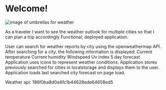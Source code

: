 # Welcome!

![image of umbrellas for weather](https://user-images.githubusercontent.com/55456375/70283411-3de5a600-177e-11ea-93bc-493138a52541.png)

As a traveler
I want to see the weather outlook for multiple cities
so that I can plan a trip accordingly
Functional, deployed application.


User can search for weather reports by city using the openweathermap API.
After searching for a city, the following information is displayed:
Current temperature
Current humidity
Windspeed
Uv index
5 day forecast
Application uses icons to represent weather conditions.
Application stores previously searched for cities in localstorage and displays them to the user.
Application loads last searched city forecast on page load.

Weather api: 186f0ba8d0e4fc1b44628ede64658ed5